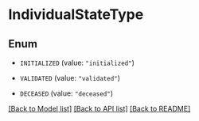 # IndividualStateType

## Enum


* `INITIALIZED` (value: `"initialized"`)

* `VALIDATED` (value: `"validated"`)

* `DECEASED` (value: `"deceased"`)


[[Back to Model list]](../README.md#documentation-for-models) [[Back to API list]](../README.md#documentation-for-api-endpoints) [[Back to README]](../README.md)


